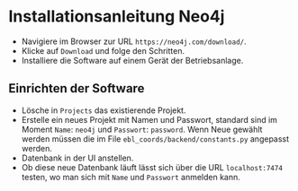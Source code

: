 # Installationsanleitung Neo4j
- Navigiere im Browser zur URL `https://neo4j.com/download/`.
- Klicke auf `Download` und folge den Schritten.
- Installiere die Software auf einem Gerät der Betriebsanlage.
## Einrichten der Software
- Lösche in `Projects` das existierende Projekt.
- Erstelle ein neues Projekt mit Namen und Passwort, standard sind im Moment `Name`: `neo4j` und `Passwort`: `password`. Wenn Neue gewählt werden müssen die im File `ebl_coords/backend/constants.py` angepasst werden.
- Datenbank in der UI anstellen.
- Ob diese neue Datenbank läuft lässt sich über die URL `localhost:7474` testen, wo man sich mit `Name` und `Passwort` anmelden kann.
